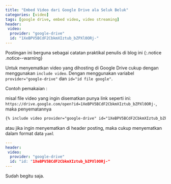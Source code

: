 ```yaml
---
title: "Embed Video dari Google Drive ala Seluk Beluk"
categories: [video]
tags: [google drive, embed video, video streaming]
header:
 video:
  provider: "google-drive"
  id: "1XeBPV5BCdF2CbkmXIztub_bZPXl0ORj-"
---
```


Postingan ini berguna sebagai catatan praktikal penulis di blog ini
{:.notice .notice--warning}

Untuk menyematkan video yang dihosting di Google Drive cukup dengan menggunakan `include video`. Dengan menggunakan variabel `provider="google-drive"` dan `id="id file google"`.

Contoh pemakaian :

misal file video yang ingin disematkan punya link seperti ini: `https://drive.google.com/open?id=1XeBPV5BCdF2CbkmXIztub_bZPXl0ORj-`, maka penyematannya

```html
{% include video provider="google-drive" id="1XeBPV5BCdF2CbkmXIztub_bZPXl0ORj" %}
```

atau jika ingin menyematkan di header posting, maka cukup menyematkan dalam format data `yaml`

```yaml
---
header:
 video:
  provider: "google-drive"
  id: "id: "1XeBPV5BCdF2CbkmXIztub_bZPXl0ORj-"
---
```

Sudah begitu saja.
